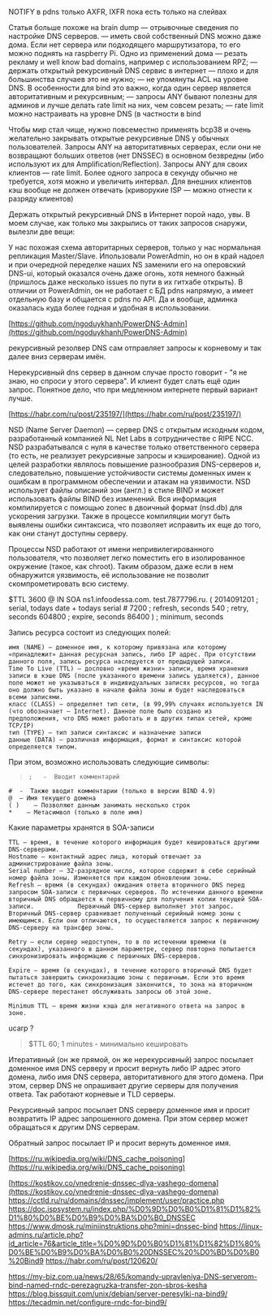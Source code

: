 

NOTIFY в pdns только AXFR, IXFR пока есть только на слейвах

Статья больше похоже на brain dump — отрывочные сведения по настройке DNS серверов.
— иметь свой собственный DNS можно даже дома. Если нет сервера или подходящего маршрутизатора, то его можно поднять на raspberry Pi. Одно из применений дома — резать рекламу и well know bad domains, например с использованием RPZ;
— держать открытый рекурсивный DNS сервис в интернет — плохо и для большинства случаев это не нужно;
— не упомянуты ACL на уровне DNS. В особенности для bind это важно, когда один сервер является авторитативным и рекурсивным;
— запросы ANY бывают полезны для админов и лучше делать rate limit на них, чем совсем резать;
— rate limit можно настраивать на уровне DNS (в частности в bind


Чтобы мир стал чище, нужно повсеместно применять bcp38 и очень желательно закрывать открытые рекурсивные DNS у обычных пользователей.
Запросы ANY на авторитативных серверах, если они не возвращают больших ответов (нет DNSSEC) в основном безвредны (ибо используют их для Amplification/Reflection).
Запросы ANY для своих клиентов — rate limit. Более одного запроса в секунду обычно не требуется, хотя можно и увеличить интервал.
Для внешних клиентов кэш вообще не должен отвечать (криворукие ISP — можно отнести к разряду клиентов)

Держать открытый рекурсивный DNS в Интернет порой надо, увы. В моем случае, как только мы закрылись от таких запросов снаружи, вылезли две вещи:

У нас похожая схема авторитарных серверов, только у нас нормальная репликация Master/Slave. Ипользовали PowerAdmin, но он в край надоел и при очередной переделке наших NS заменили его на оперовский DNS-ui, который оказался очень даже огонь, хотя немного бажный (пришлось даже несколько issues по пути в их гитхабе открыть). В отличии от PowerAdmin, он не работает с БД pdns напрямую, а имеет отдельную базу и общается с pdns по API. Да и вообще, админка оказалась куда более годная и удобная в использовании.

[https://github.com/ngoduykhanh/PowerDNS-Admin](https://github.com/ngoduykhanh/PowerDNS-Admin)



рекурсивный резолвер DNS сам отправляет запросы к корневому и так далее вниз серверам имён.

 Нерекурсивный dns сервер в данном случае просто говорит - "я не знаю, но спроси у этого сервера". И клиент будет слать ещё один запрос. Понятное дело, что при медленном интернете первый вариант лучше.

[https://habr.com/ru/post/235197/](https://habr.com/ru/post/235197/)





NSD (Name Server Daemon) — сервер DNS с открытым исходным кодом, разработанный компанией NL Net Labs в сотрудничестве с RIPE NCC.
NSD разрабатывался с нуля в качестве только ответственного сервера (то есть, не реализует рекурсивные запросы и кэширование). Одной из целей разработки являлось повышение разнообразия DNS-серверов и, следовательно, повышение устойчивости системы доменных имен к ошибкам в программном обеспечении и атакам на уязвимости.
NSD использует файлы описаний зон (англ.) в стиле BIND и может использовать файлы BIND без изменений. Вся информация компилируется с помощью zonec в двоичный формат (nsd.db) для ускорения загрузки. Также в процессе компиляции могут быть выявлены ошибки синтаксиса, что позволяет исправить их еще до того, как они станут доступны серверу.

Процессы NSD работают от имени непривилегированного пользователя, что позволяет легко поместить его в изолированное окружение (такое, как chroot). Таким образом, даже если в нем обнаружится уязвимость, её использование не позволит скомпрометировать всю систему. 



$TTL        3600
@       IN      SOA     ns1.infoodessa.com. test.7877796.ru. (
                        2014091201       ; serial, todays date + todays serial #
                        7200              ; refresh, seconds
                        540              ; retry, seconds
                        604800              ; expire, seconds
                        86400 )            ; minimum, seconds



Запись ресурса состоит из следующих полей:

    имя (NAME) — доменное имя, к которому привязана или которому «принадлежит» данная ресурсная запись, либо IP адрес. При отсутствии данного поля, запись ресурса наследуется от предыдущей записи.
    Time To Live (TTL) — дословно «время жизни» записи, время хранения записи в кэше DNS (после указанного времени запись удаляется), данное поле может не указываться в индивидуальных записях ресурсов, но тогда оно должно быть указано в начале файла зоны и будет наследоваться всеми записями.
    класс (CLASS) — определяет тип сети, (в 99,99% случаях используется IN (что обозначает — Internet). Данное поле было создано из предположения, что DNS может работать и в других типах сетей, кроме TCP/IP)
    тип (TYPE) — тип записи синтаксис и назначение записи
    данные (DATA) — различная информация, формат и синтаксис которой определяется типом.


При этом, возможно использовать следующие символы:

>     ;   -  Вводит комментарий
    #  -  Также вводит комментарии (только в версии BIND 4.9)
    @  — Имя текущего домена
    ( )    — Позволяют данным занимать несколько строк
    *    — Метасимвол (только в поле имя)




Какие параметры хранятся в SOA-записи

    TTL – время, в течение которого информация будет кешироваться другими DNS-серверами.
    Hostname – контактный адрес лица, который отвечает за администрирование файла зоны.
    Serial number – 32-разрядное число, которое содержит в себе серийный номер файла зоны. Изменяется при каждом обновлении зоны.
    Refresh – время (в секундах) ожидания ответа вторичного DNS перед запросом SOA-записи с первичных серверов. По истечении данного времени вторичный DNS обращается к первичному для получения копии текущей SOA-записи.            Первичный DNS-сервер выполняет этот запрос. Вторичный DNS-сервер сравнивает полученный серийный номер зоны с имеющимся. Если они отличаются, то осуществляется запрос к первичному DNS-серверу на трансфер зоны.

    Retry – если сервер недоступен, то в по истечении времени (в секундах), указанного в данном параметре, сервер повторно попытается синхронизировать информацию с первичных DNS-серверов.

    Expire – время (в секундах), в течение которого вторичный DNS будет пытаться завершить синхронизацию зоны с первичным. Если это время истечет до того, как синхронизация закончится, то зона на вторичном DNS-сервере перестанет обслуживать запросы об этой зоне.

    Minimum TTL – время жизни кэша для негативного ответа на запрос в зонe.



ucarp ?


 

> $TTL 60; 1 minutes - минимально кешировать






Итеративный (он же прямой, он же нерекурсивный) запрос посылает доменное имя DNS серверу и просит вернуть либо IP адрес этого домена, либо имя DNS сервера, авторитативного для этого домена. При этом, сервер DNS не опрашивает другие серверы для получения ответа. Так работают корневые и TLD серверы.

Рекурсивный запрос посылает DNS серверу доменное имя и просит возвратить IP адрес запрошенного домена. При этом сервер может обращаться к другим DNS серверам.

Обратный запрос посылает IP  и просит вернуть доменное имя.






[https://ru.wikipedia.org/wiki/DNS_cache_poisoning](https://ru.wikipedia.org/wiki/DNS_cache_poisoning)



[https://kostikov.co/vnedrenie-dnssec-dlya-vashego-domena](https://kostikov.co/vnedrenie-dnssec-dlya-vashego-domena)
https://cctld.ru/ru/domains/dnssec/implement/user/practice.php
https://doc.ispsystem.ru/index.php/%D0%9D%D0%B0%D1%81%D1%82%D1%80%D0%BE%D0%B9%D0%BA%D0%B0_DNSSEC
https://www.dmosk.ru/miniinstruktions.php?mini=dnssec-bind
https://linux-admins.ru/article.php?id_article=76&article_title=%D0%9D%D0%B0%D1%81%D1%82%D1%80%D0%BE%D0%B9%D0%BA%D0%B0%20DNSSEC%20%D0%BD%D0%B0%20Bind9
https://habr.com/ru/post/120620/





https://my-biz.com.ua/news/28/65/komandy-upravleniya-DNS-serverom-bind-named-rndc-perezagruzka-transfer-zon-sbros-kesha
https://blog.bissquit.com/unix/debian/server-peresylki-na-bind9/
https://tecadmin.net/configure-rndc-for-bind9/  
